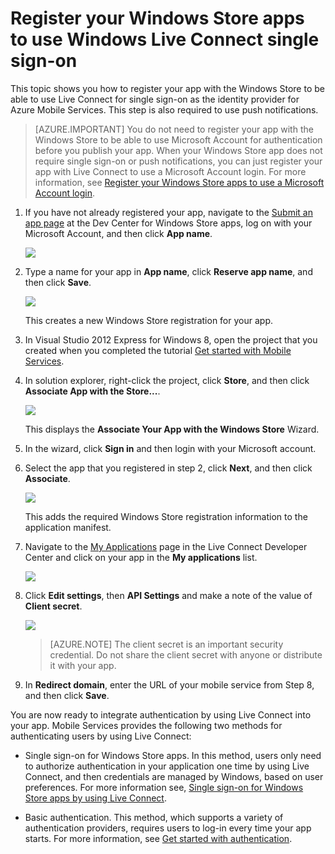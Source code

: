 <properties pageTitle="Register for single sign-on - Azure Mobile Services" metaKeywords="" description="Learn how to register for single sign-on authentication in your Azure Mobile Services application." metaCanonical="" services="mobile-services" documentationCenter="" title="" authors="ggailey777" solutions="" manager="dwrede" editor=""/>

<tags ms.service="mobile-services" ms.workload="mobile" ms.tgt_pltfrm="mobile-multiple" ms.devlang="multiple" ms.topic="article" ms.date="11/21/2014" ms.author="glenga" />

# Register your Windows Store apps to use Windows Live Connect single sign-on

This topic shows you how to register your app with the Windows Store to be able to use Live Connect for single sign-on as the identity provider for Azure Mobile Services. This step is also required to use push notifications.

> [AZURE.IMPORTANT] You do not need to register your app with the Windows Store to be able to use Microsoft Account for authentication before you publish your app. When your Windows Store app does not require single sign-on or push notifications, you can just register your app with Live Connect to use a Microsoft Account login.  For more information, see [Register your Windows Store apps to use a Microsoft Account login](/en-us/develop/mobile/how-to-guides/register-for-microsoft-authentication).

1. If you have not already registered your app, navigate to the [Submit an app page] at the Dev Center for Windows Store apps, log on with your Microsoft Account, and then click **App name**.

   	![][0]

2. Type a name for your app in **App name**, click **Reserve app name**, and then click **Save**.

   	![][1]

   	This creates a new Windows Store registration for your app.

3. In Visual Studio 2012 Express for Windows 8, open the project that you created when you completed the tutorial [Get started with Mobile Services].

4. In solution explorer, right-click the project, click **Store**, and then click **Associate App with the Store...**. 

  	![][2]

   	This displays the **Associate Your App with the Windows Store** Wizard.

5. In the wizard, click **Sign in** and then login with your Microsoft account.

6. Select the app that you registered in step 2, click **Next**, and then click **Associate**.

   	![][3]

   	This adds the required Windows Store registration information to the application manifest.    

9. Navigate to the [My Applications] page in the Live Connect Developer Center and click on your app in the **My applications** list.

   	![][6] 

10. Click **Edit settings**, then **API Settings** and make a note of the value of **Client secret**. 

   	![][7]

    > [AZURE.NOTE] The client secret is an important security credential. Do not share the client secret with anyone or distribute it with your app.

11. In **Redirect domain**, enter the URL of your mobile service from Step 8, and then click **Save**.

You are now ready to integrate authentication by using Live Connect into your app. Mobile Services provides the following two methods for authenticating users by using Live Connect:

   - Single sign-on for Windows Store apps. In this method, users only need to authorize authentication in your application one time by using Live Connect, and then credentials are managed by Windows, based on user preferences. For more information see, [Single sign-on for Windows Store apps by using Live Connect].

   - Basic authentication. This method, which supports a variety of authentication providers, requires users to log-in every time your app starts. For more information, see [Get started with authentication].

<!-- Anchors. -->

<!-- Images. -->
[0]: ./media/mobile-services-how-to-register-windows-live-connect-single-sign-on/mobile-services-submit-win8-app.png
[1]: ./media/mobile-services-how-to-register-windows-live-connect-single-sign-on/mobile-services-win8-app-name.png
[2]: ./media/mobile-services-how-to-register-windows-live-connect-single-sign-on/mobile-services-store-association.png
[3]: ./media/mobile-services-how-to-register-windows-live-connect-single-sign-on/mobile-services-select-app-name.png


[6]: ./media/mobile-services-how-to-register-windows-live-connect-single-sign-on/mobile-live-connect-apps-list.png
[7]: ./media/mobile-services-how-to-register-windows-live-connect-single-sign-on/mobile-live-connect-app-api-settings.png



<!-- URLs. -->
[Single sign-on for Windows Store apps by using Live Connect]: /en-us/develop/mobile/tutorials/single-sign-on-windows-8-dotnet
[Submit an app page]: http://go.microsoft.com/fwlink/p/?LinkID=266582
[My Applications]: http://go.microsoft.com/fwlink/p/?LinkId=262039
[Get started with Mobile Services]: /en-us/develop/mobile/tutorials/get-started
[Get started with authentication]: /en-us/develop/mobile/tutorials/get-started-with-users-dotnet
[Get started with push notifications]: /en-us/develop/mobile/tutorials/get-started-with-push-dotnet/
[Authorize users with scripts]: /en-us/develop/mobile/tutorials/authorize-users-in-scripts-dotnet/
[JavaScript and HTML]: /en-us/develop/mobile/tutorials/get-started-with-users-js/
[Azure Management Portal]: https://manage.windowsazure.com/
